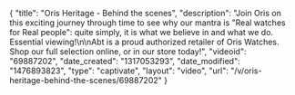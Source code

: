 {
    "title": "Oris Heritage - Behind the scenes",
    "description": "Join Oris on this exciting journey through time to see why our mantra is \"Real watches for Real people\": quite simply, it is what we believe in and what we do. Essential viewing!\n\nAbt is a proud authorized retailer of Oris Watches. Shop our full selection online, or in our store today!",
    "videoid": "69887202",
    "date_created": "1317053293",
    "date_modified": "1476893823",
    "type": "captivate",
    "layout": "video",
    "url": "\/v\/oris-heritage-behind-the-scenes\/69887202"
}